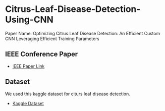 # Citrus-Leaf-Disease-Detection-Using-CNN

Paper Name: Optimizing Citrus Leaf Disease Detection: An Efficient Custom CNN Leveraging Efficient Training Parameters


## IEEE Conference Paper
- <a href= "10.1109/IICAIET62352.2024.10730688"> IEEE Paper Link </a>



## Dataset
We used this kaggle dataset for citurs leaf disease detection. 
- <a href="https://www.kaggle.com/datasets/myprojectdictionary/citrus-leaf-disease-image"> Kaggle Dataset </a>
